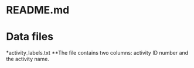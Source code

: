 README.md
=========
# Data files
*activity_labels.txt
**The file contains two columns: activity ID number and the activity name.